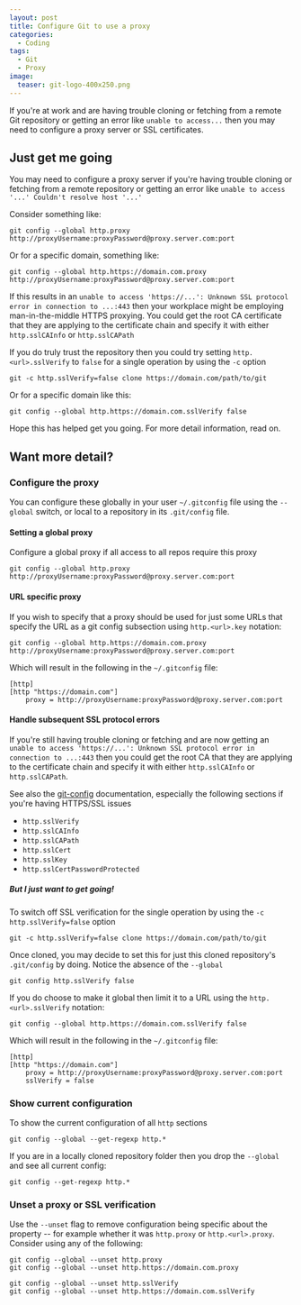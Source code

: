 ```yaml
---
layout: post
title: Configure Git to use a proxy
categories:
  - Coding
tags:
  - Git
  - Proxy
image:
  teaser: git-logo-400x250.png
---
```


If you're at work and are having trouble cloning or fetching from a remote 
Git repository or getting an error like `unable to access...`
then you may need to configure a proxy server or SSL certificates.


<!--end-of-excerpt-->

## Just get me going

You may need to configure a proxy server if you're having trouble cloning 
or fetching from a remote repository or getting an error 
like `unable to access '...' Couldn't resolve host '...'`

Consider something like:

~~~
git config --global http.proxy http://proxyUsername:proxyPassword@proxy.server.com:port
~~~

Or for a specific domain, something like:

~~~
git config --global http.https://domain.com.proxy http://proxyUsername:proxyPassword@proxy.server.com:port
~~~

If this results in an `unable to access 'https://...': Unknown SSL protocol error in connection to ...:443` then
your workplace might be employing man-in-the-middle HTTPS proxying. 
You could get the root CA certificate that they are applying to the certificate chain
and specify it with either `http.sslCAInfo` or `http.sslCAPath`

If you do truly trust the repository then you could try setting `http.<url>.sslVerify` 
to `false` for a single operation 
by using the `-c` option

~~~
git -c http.sslVerify=false clone https://domain.com/path/to/git
~~~

Or for a specific domain like this:

~~~
git config --global http.https://domain.com.sslVerify false
~~~

Hope this has helped get you going. For more detail information, read on.

## Want more detail?

### Configure the proxy 

You can configure these globally in your user `~/.gitconfig` file using the `--global` switch, or local to a repository in its `.git/config` file.

#### Setting a global proxy

Configure a global proxy if all access to all repos require this proxy

~~~
git config --global http.proxy http://proxyUsername:proxyPassword@proxy.server.com:port
~~~

#### URL specific proxy

If you wish to specify that a proxy should be used for just 
some URLs that specify the URL as a git config subsection
using `http.<url>.key` notation:

~~~
git config --global http.https://domain.com.proxy http://proxyUsername:proxyPassword@proxy.server.com:port
~~~

Which will result in the following in the `~/.gitconfig` file:

~~~
[http]
[http "https://domain.com"]
	proxy = http://proxyUsername:proxyPassword@proxy.server.com:port
~~~

#### Handle subsequent SSL protocol errors

If you're still having trouble cloning or fetching and are now getting 
an `unable to access 'https://...': Unknown SSL protocol error in connection to ...:443` then
you could get the root CA that they are applying to the certificate chain
and specify it with either `http.sslCAInfo` or `http.sslCAPath`.

See also the [git-config](https://git-scm.com/docs/git-config) documentation, especially the following 
sections if you're having HTTPS/SSL issues
 
 * `http.sslVerify`
 * `http.sslCAInfo`
 * `http.sslCAPath`
 * `http.sslCert`
 * `http.sslKey`
 * `http.sslCertPasswordProtected`

##### But I just want to get going!

To switch off SSL verification for the single operation 
by using the `-c http.sslVerify=false` option

~~~
git -c http.sslVerify=false clone https://domain.com/path/to/git
~~~

Once cloned, you may decide to set this for just this cloned 
repository's `.git/config` by doing. Notice the absence of the `--global`

~~~
git config http.sslVerify false
~~~

If you do choose to make it global then limit it to a URL using 
the `http.<url>.sslVerify` notation: 

~~~
git config --global http.https://domain.com.sslVerify false
~~~

Which will result in the following in the `~/.gitconfig` file:

~~~
[http]
[http "https://domain.com"]
	proxy = http://proxyUsername:proxyPassword@proxy.server.com:port
	sslVerify = false
~~~

### Show current configuration

To show the current configuration of all `http` sections

~~~
git config --global --get-regexp http.*
~~~

If you are in a locally cloned repository folder then you drop 
the `--global` and see all current config:

~~~
git config --get-regexp http.*
~~~

### Unset a proxy or SSL verification

Use the `--unset` flag to remove configuration being specific about the
property -- for example whether it was `http.proxy` or `http.<url>.proxy`. 
Consider using any of the following:

~~~
git config --global --unset http.proxy
git config --global --unset http.https://domain.com.proxy

git config --global --unset http.sslVerify
git config --global --unset http.https://domain.com.sslVerify
~~~
